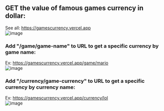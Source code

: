 ## GET the value of famous games currency in dollar:
See all: <a href="https://gamescurrency.vercel.app" target="_blank"> https://gamescurrency.vercel.app </a> <br>
![image](https://user-images.githubusercontent.com/88206626/187779026-2003a42a-7355-41ae-b97f-984c9df847ec.png)
### Add "/game/game-name" to URL to get a specific currency by game name:
Ex: <a href="https://gamescurrency.vercel.app/game/mario" target="_blank"> https://gamescurrency.vercel.app/game/mario </a> <br>
![image](https://user-images.githubusercontent.com/88206626/187778161-363b0f74-cb5b-4c68-b4f6-ea94818304dc.png)
### Add "/currency/game-currency" to URL to get a specific currency by currency name:
Ex: <a href="https://gamescurrency.vercel.app/currency/lol" target="_blank"> https://gamescurrency.vercel.app/currency/lol </a> <br>
![image](https://user-images.githubusercontent.com/88206626/187778526-87ac474b-bff6-450d-bdc8-7acf380f0ea3.png)

